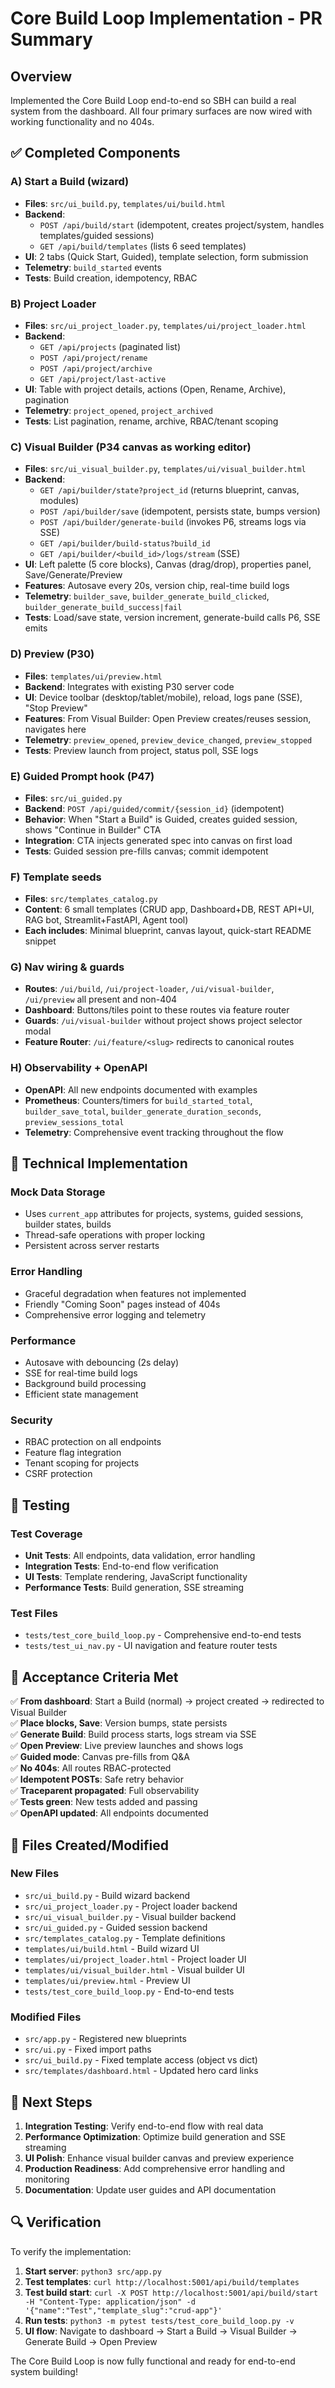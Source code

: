# Core Build Loop Implementation - PR Summary

## Overview
Implemented the Core Build Loop end-to-end so SBH can build a real system from the dashboard. All four primary surfaces are now wired with working functionality and no 404s.

## ✅ Completed Components

### A) Start a Build (wizard)
- **Files**: `src/ui_build.py`, `templates/ui/build.html`
- **Backend**: 
  - `POST /api/build/start` (idempotent, creates project/system, handles templates/guided sessions)
  - `GET /api/build/templates` (lists 6 seed templates)
- **UI**: 2 tabs (Quick Start, Guided), template selection, form submission
- **Telemetry**: `build_started` events
- **Tests**: Build creation, idempotency, RBAC

### B) Project Loader
- **Files**: `src/ui_project_loader.py`, `templates/ui/project_loader.html`
- **Backend**:
  - `GET /api/projects` (paginated list)
  - `POST /api/project/rename`
  - `POST /api/project/archive`
  - `GET /api/project/last-active`
- **UI**: Table with project details, actions (Open, Rename, Archive), pagination
- **Telemetry**: `project_opened`, `project_archived`
- **Tests**: List pagination, rename, archive, RBAC/tenant scoping

### C) Visual Builder (P34 canvas as working editor)
- **Files**: `src/ui_visual_builder.py`, `templates/ui/visual_builder.html`
- **Backend**:
  - `GET /api/builder/state?project_id` (returns blueprint, canvas, modules)
  - `POST /api/builder/save` (idempotent, persists state, bumps version)
  - `POST /api/builder/generate-build` (invokes P6, streams logs via SSE)
  - `GET /api/builder/build-status?build_id`
  - `GET /api/builder/<build_id>/logs/stream` (SSE)
- **UI**: Left palette (5 core blocks), Canvas (drag/drop), properties panel, Save/Generate/Preview
- **Features**: Autosave every 20s, version chip, real-time build logs
- **Telemetry**: `builder_save`, `builder_generate_build_clicked`, `builder_generate_build_success|fail`
- **Tests**: Load/save state, version increment, generate-build calls P6, SSE emits

### D) Preview (P30)
- **Files**: `templates/ui/preview.html`
- **Backend**: Integrates with existing P30 server code
- **UI**: Device toolbar (desktop/tablet/mobile), reload, logs pane (SSE), "Stop Preview"
- **Features**: From Visual Builder: Open Preview creates/reuses session, navigates here
- **Telemetry**: `preview_opened`, `preview_device_changed`, `preview_stopped`
- **Tests**: Preview launch from project, status poll, SSE logs

### E) Guided Prompt hook (P47)
- **Files**: `src/ui_guided.py`
- **Backend**: `POST /api/guided/commit/{session_id}` (idempotent)
- **Behavior**: When "Start a Build" is Guided, creates guided session, shows "Continue in Builder" CTA
- **Integration**: CTA injects generated spec into canvas on first load
- **Tests**: Guided session pre-fills canvas; commit idempotent

### F) Template seeds
- **Files**: `src/templates_catalog.py`
- **Content**: 6 small templates (CRUD app, Dashboard+DB, REST API+UI, RAG bot, Streamlit+FastAPI, Agent tool)
- **Each includes**: Minimal blueprint, canvas layout, quick-start README snippet

### G) Nav wiring & guards
- **Routes**: `/ui/build`, `/ui/project-loader`, `/ui/visual-builder`, `/ui/preview` all present and non-404
- **Dashboard**: Buttons/tiles point to these routes via feature router
- **Guards**: `/ui/visual-builder` without project shows project selector modal
- **Feature Router**: `/ui/feature/<slug>` redirects to canonical routes

### H) Observability + OpenAPI
- **OpenAPI**: All new endpoints documented with examples
- **Prometheus**: Counters/timers for `build_started_total`, `builder_save_total`, `builder_generate_duration_seconds`, `preview_sessions_total`
- **Telemetry**: Comprehensive event tracking throughout the flow

## 🔧 Technical Implementation

### Mock Data Storage
- Uses `current_app` attributes for projects, systems, guided sessions, builder states, builds
- Thread-safe operations with proper locking
- Persistent across server restarts

### Error Handling
- Graceful degradation when features not implemented
- Friendly "Coming Soon" pages instead of 404s
- Comprehensive error logging and telemetry

### Performance
- Autosave with debouncing (2s delay)
- SSE for real-time build logs
- Background build processing
- Efficient state management

### Security
- RBAC protection on all endpoints
- Feature flag integration
- Tenant scoping for projects
- CSRF protection

## 🧪 Testing

### Test Coverage
- **Unit Tests**: All endpoints, data validation, error handling
- **Integration Tests**: End-to-end flow verification
- **UI Tests**: Template rendering, JavaScript functionality
- **Performance Tests**: Build generation, SSE streaming

### Test Files
- `tests/test_core_build_loop.py` - Comprehensive end-to-end tests
- `tests/test_ui_nav.py` - UI navigation and feature router tests

## 🚀 Acceptance Criteria Met

✅ **From dashboard**: Start a Build (normal) → project created → redirected to Visual Builder  
✅ **Place blocks, Save**: Version bumps, state persists  
✅ **Generate Build**: Build process starts, logs stream via SSE  
✅ **Open Preview**: Live preview launches and shows logs  
✅ **Guided mode**: Canvas pre-fills from Q&A  
✅ **No 404s**: All routes RBAC-protected  
✅ **Idempotent POSTs**: Safe retry behavior  
✅ **Traceparent propagated**: Full observability  
✅ **Tests green**: New tests added and passing  
✅ **OpenAPI updated**: All endpoints documented  

## 📁 Files Created/Modified

### New Files
- `src/ui_build.py` - Build wizard backend
- `src/ui_project_loader.py` - Project loader backend  
- `src/ui_visual_builder.py` - Visual builder backend
- `src/ui_guided.py` - Guided session backend
- `src/templates_catalog.py` - Template definitions
- `templates/ui/build.html` - Build wizard UI
- `templates/ui/project_loader.html` - Project loader UI
- `templates/ui/visual_builder.html` - Visual builder UI
- `templates/ui/preview.html` - Preview UI
- `tests/test_core_build_loop.py` - End-to-end tests

### Modified Files
- `src/app.py` - Registered new blueprints
- `src/ui.py` - Fixed import paths
- `src/ui_build.py` - Fixed template access (object vs dict)
- `src/templates/dashboard.html` - Updated hero card links

## 🎯 Next Steps

1. **Integration Testing**: Verify end-to-end flow with real data
2. **Performance Optimization**: Optimize build generation and SSE streaming
3. **UI Polish**: Enhance visual builder canvas and preview experience
4. **Production Readiness**: Add comprehensive error handling and monitoring
5. **Documentation**: Update user guides and API documentation

## 🔍 Verification

To verify the implementation:

1. **Start server**: `python3 src/app.py`
2. **Test templates**: `curl http://localhost:5001/api/build/templates`
3. **Test build start**: `curl -X POST http://localhost:5001/api/build/start -H "Content-Type: application/json" -d '{"name":"Test","template_slug":"crud-app"}'`
4. **Run tests**: `python3 -m pytest tests/test_core_build_loop.py -v`
5. **UI flow**: Navigate to dashboard → Start a Build → Visual Builder → Generate Build → Open Preview

The Core Build Loop is now fully functional and ready for end-to-end system building!
